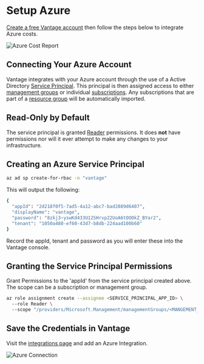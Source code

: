 # Setup Azure

[Create a free Vantage account](https://console.vantage.sh/signup) then follow the steps below to integrate Azure costs.

![Azure Cost Report](/img/azure-cost-report.png)

## Connecting Your Azure Account

Vantage integrates with your Azure account through the use of a Active Directory [Service Principal](https://learn.microsoft.com/en-us/azure/active-directory/fundamentals/service-accounts-principal). This principal is then assigned access to either [management groups](https://learn.microsoft.com/en-us/azure/governance/management-groups/overview) or individual [subscriptions](https://learn.microsoft.com/en-us/azure/cloud-adoption-framework/ready/landing-zone/design-area/resource-org-subscriptions). Any subscriptions that are part of a [resource group](https://learn.microsoft.com/en-us/azure/azure-resource-manager/management/manage-resource-groups-portal) will be automatically imported.

## Read-Only by Default

The service principal is granted [Reader](https://learn.microsoft.com/en-us/azure/role-based-access-control/built-in-roles#reader) permissions. It does **not** have permissions nor will it ever attempt to make any changes to your infrastructure. 

## Creating an Azure Service Principal

```bash
az ad sp create-for-rbac -n "vantage"
```

This will output the following:

```bash
{
  "appId": "2d218f0f5-7ad5-4a12-abc7-bad2889d6407",
  "displayName": "vantage",
  "password": "8zkj3~yswKd433U12SHrvp22UoA6tOOOkZ_BYar2",
  "tenant": "1050a480-ef60-43d7-b8db-224aad100b60"
}
```

Record the appId, tenant and password as you will enter these into the Vantage console.

## Granting the Service Principal Permissions

Grant Permissions to the 'appId' from the service principal created above. The scope can be a subscription or management group.

```bash
az role assignment create --assignee <SERVICE_PRINCIPAL_APP_ID> \ 
  --role Reader \ 
  --scope "/providers/Microsoft.Management/managementGroups/<MANGEMENT_GROUP_ID>"
```

## Save the Credentials in Vantage

Visit the [integrations page](https://console.vantage.sh/settings/integrations) and add an Azure Integration.

![Azure Connection](/img/azure_connection.png)
